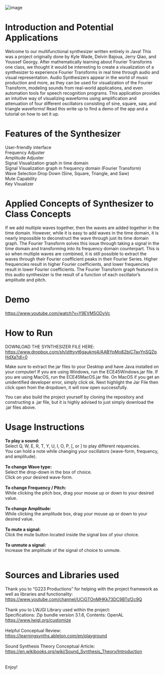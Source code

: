 ![image](https://user-images.githubusercontent.com/59634395/172030285-ea81e00c-8585-4cc1-bdee-a7fe8729bf4d.png)

# Introduction and Potential Applications

Welcome to our multifunctional synthesizer written entirely in Java! This was a project originally done by Kyle Wade, Delvin Bajoua, Jerry Qiao, and Youssef Georgy. After mathematically learning about Fourier Transforms one class, we thought it would be interesting to create a visualization of a synthesizer to experience Fourier Transforms in real time through audio and visual representation. Audio Synthesizers appear in the world of music production and more, as they can be used for visualization of the Fourier Transform, modeling sounds from real-world applications, and even automation tools for speech recognition programs. This application provides an intuitive way of visualizing waveforms using amplification and attenuation of four different oscillators consisting of sine, square, saw, and triangle waveforms! Read this write up to find a demo of the app and a tutorial on how to set it up.


# Features of the Synthesizer 

User-friendly interface  <br />
Frequency Adjuster <br />
Amplitude Adjuster <br />
Signal Visualization graph in time domain <br />
Signal Visualization graph in frequency domain (Fourier Transform) <br />
Wave Selection Drop Down (Sine, Square, Triangle, and Saw) <br />
Mute Capability  <br />
Key Visualizer <br />


# Applied Concepts of Synthesizer to Class Concepts

If we add multiple waves together, then the waves are added together in the time domain. However, while it is easy to add waves in the time domain, it is nearly impossible to deconstruct the wave through just its time domain graph. The Fourier Transform solves this issue through taking a signal in the time domain and transforming into its frequency domain counterpart. This is so when multiple waves are combined, it is still possible to extract the waves through their Fourier coefficient peaks in their Fourier Series. Higher frequencies result in higher Fourier coefficients, and lower frequencies result in lower Fourier coefficients. The Fourier Transform graph featured in this audio synthesizer is the result of a function of each oscillator’s amplitude and pitch.
 

# Demo
https://www.youtube.com/watch?v=Y9EVM5ODyVc 


# How to Run
DOWNLOAD THE SYNTHESIZER FILE HERE: https://www.dropbox.com/sh/idttyvt6gaukmj4/AABYpMo82biC7avYnSQZpHdXa?dl=0

Make sure to extract the jar files to your Desktop and have Java installed on your computer!
If you are using Windows, run the ECE45Windows.jar file.
If you are using MacOS, run the ECE45MacOS.jar file. 
On MacOS if you get an unidentified developer error, simply click ok. Next highlight the Jar File then click open from the dropdown, it will now open successfully.

You can also build the project yourself by cloning the repository and constructing a .jar file, but it is highly advised to just simply download the .jar files above. 


# Usage Instructions
**To play a sound:** <br />
Select Q, W, E, R, T, Y, U, I, O, P, \[, or \] to play different requencies. <br />
You can hold a note while changing your oscillators (wave-form, frequency, and amplitude). <br />
<br />
**To change Wave type:** <br />
Select the drop-down in the box of choice. <br />
Click on your desired wave-form. <br /> 
<br />
**To change Frequency / Pitch:** <br />
While clicking the pitch box, drag your mouse up or down to your desired value. <br />
 <br />
**To change Amplitude:** <br />
While clicking the amplitude box, drag your mouse up or down to your desired value. <br />
 <br />
**To mute a signal:** <br />
Click the mute button located inside the signal box of your choice.  <br />
 <br />
**To unmute a signal:** <br />
Increase the amplitude of the signal of choice to unmute.  <br />
 <br />
# Sources and Libraries used
Thank you to “G223 Productions” for helping with the project framework as well as libraries and functionality:<br />
https://www.youtube.com/channel/UCjGTOnMHKk73DC9BTsf2c9Q <br />
<br />
Thank you to LWJGl Library used within the project:<br />
Specifications: Zip bundle version 3.1.6, Contents: OpenAL<br />
https://www.lwjgl.org/customize<br />
<br />
Helpful Conceptual Review:<br />
https://learningsynths.ableton.com/en/playground<br />
<br />
Sound Synthesis Theory Conceptual Article:<br />
https://en.wikibooks.org/wiki/Sound_Synthesis_Theory/Introduction<br />
<br />
<br />
Enjoy!
